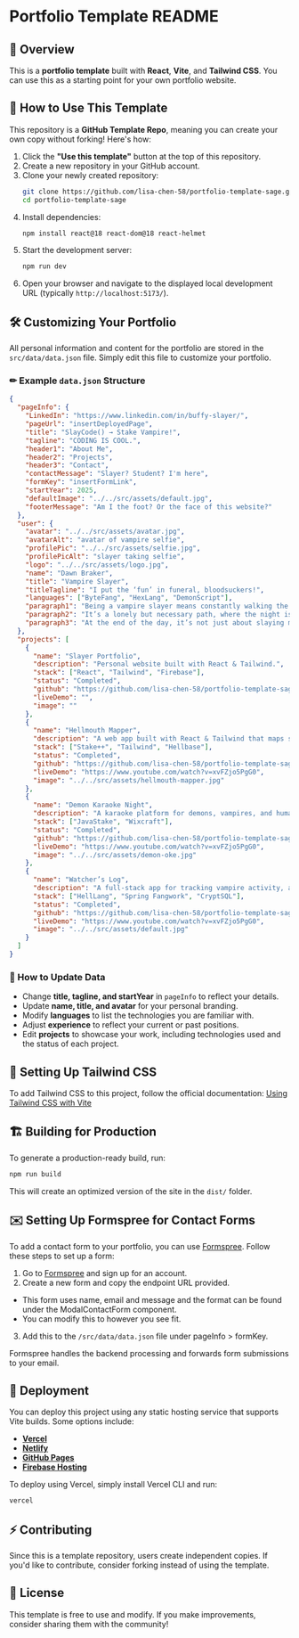 # Portfolio Template README

## 🚀 Overview
This is a **portfolio template** built with **React**, **Vite**, and **Tailwind CSS**. You can use this as a starting point for your own portfolio website.

## 📌 How to Use This Template
This repository is a **GitHub Template Repo**, meaning you can create your own copy without forking! Here's how:

1. Click the **"Use this template"** button at the top of this repository.
2. Create a new repository in your GitHub account.
3. Clone your newly created repository:
   ```sh
   git clone https://github.com/lisa-chen-58/portfolio-template-sage.git
   cd portfolio-template-sage
   ```
4. Install dependencies:
   ```sh
   npm install react@18 react-dom@18 react-helmet
   ```
5. Start the development server:
   ```sh
   npm run dev
   ```
6. Open your browser and navigate to the displayed local development URL (typically `http://localhost:5173/`).

## 🛠 Customizing Your Portfolio
All personal information and content for the portfolio are stored in the `src/data/data.json` file. Simply edit this file to customize your portfolio.

### ✏ Example `data.json` Structure
```json
{
  "pageInfo": {
    "LinkedIn": "https://www.linkedin.com/in/buffy-slayer/",
    "pageUrl": "insertDeployedPage",
    "title": "SlayCode() → Stake Vampire!",
    "tagline": "CODING IS COOL.",
    "header1": "About Me",
    "header2": "Projects",
    "header3": "Contact",
    "contactMessage": "Slayer? Student? I'm here",
    "formKey": "insertFormLink",
    "startYear": 2025,
    "defaultImage": "../../src/assets/default.jpg",
    "footerMessage": "Am I the foot? Or the face of this website?"
  },
  "user": {
    "avatar": "../../src/assets/avatar.jpg",
    "avatarAlt": "avatar of vampire selfie",
    "profilePic": "../../src/assets/selfie.jpg",
    "profilePicAlt": "slayer taking selfie",
    "logo": "../../src/assets/logo.jpg",
    "name": "Dawn Braker",
    "title": "Vampire Slayer",
    "titleTagline": "I put the ‘fun’ in funeral, bloodsuckers!",
    "languages": ["ByteFang", "HexLang", "DemonScript"],
    "paragraph1": "Being a vampire slayer means constantly walking the line between life and death, armed with nothing but wit, skill, and a well-placed stake.",
    "paragraph2": "It’s a lonely but necessary path, where the night is filled with lurking shadows and ancient enemies thirsting for blood.",
    "paragraph3": "At the end of the day, it’s not just about slaying monsters—it’s aboutIt’s a lonely but necessary path, where the night is filled with lurking shadows and ancient enemies thirsting for blood. At the end of the day, it’s not just about slaying monsters—it’s about protecting those who never even realize the darkness that almost consumed them."
  },
  "projects": [
    {
      "name": "Slayer Portfolio",
      "description": "Personal website built with React & Tailwind.",
      "stack": ["React", "Tailwind", "Firebase"],
      "status": "Completed",
      "github": "https://github.com/lisa-chen-58/portfolio-template-sage",
      "liveDemo": "",
      "image": ""
    },
    {
      "name": "Hellmouth Mapper",
      "description": "A web app built with React & Tailwind that maps supernatural hotspots.",
      "stack": ["Stake++", "Tailwind", "Hellbase"],
      "status": "Completed",
      "github": "https://github.com/lisa-chen-58/portfolio-template-sage",
      "liveDemo": "https://www.youtube.com/watch?v=xvFZjo5PgG0",
      "image": "../../src/assets/hellmouth-mapper.jpg"
    },
    {
      "name": "Demon Karaoke Night",
      "description": "A karaoke platform for demons, vampires, and humans. Hosted on Wix. No biting allowed!",
      "stack": ["JavaStake", "Wixcraft"],
      "status": "Completed",
      "github": "https://github.com/lisa-chen-58/portfolio-template-sage",
      "liveDemo": "https://www.youtube.com/watch?v=xvFZjo5PgG0",
      "image": "../../src/assets/demon-oke.jpg"
    },
    {
      "name": "Watcher’s Log",
      "description": "A full-stack app for tracking vampire activity, apocalypse schedules, and overdue slayer training.",
      "stack": ["HellLang", "Spring Fangwork", "CryptSQL"],
      "status": "Completed",
      "github": "https://github.com/lisa-chen-58/portfolio-template-sage",
      "liveDemo": "https://www.youtube.com/watch?v=xvFZjo5PgG0",
      "image": "../../src/assets/default.jpg"
    }
  ]
}
```

### 🔧 How to Update Data
- Change **title, tagline, and startYear** in `pageInfo` to reflect your details.
- Update **name, title, and avatar** for your personal branding.
- Modify **languages** to list the technologies you are familiar with.
- Adjust **experience** to reflect your current or past positions.
- Edit **projects** to showcase your work, including technologies used and the status of each project.

## 🌟 Setting Up Tailwind CSS

To add Tailwind CSS to this project, follow the official documentation:
[Using Tailwind CSS with Vite](https://tailwindcss.com/docs/installation/using-vite)

## 🏗 Building for Production
To generate a production-ready build, run:
```sh
npm run build
```
This will create an optimized version of the site in the `dist/` folder.

## ✉️ Setting Up Formspree for Contact Forms

To add a contact form to your portfolio, you can use [Formspree](https://formspree.io/). Follow these steps to set up a form:

1. Go to [Formspree](https://formspree.io/) and sign up for an account.
2. Create a new form and copy the endpoint URL provided.
- This form uses name, email and message and the format can be found under the ModalContactForm component.
- You can modify this to however you see fit.
3. Add this to the `/src/data/data.json` file under pageInfo > formKey.

Formspree handles the backend processing and forwards form submissions to your email.

## 🚀 Deployment
You can deploy this project using any static hosting service that supports Vite builds. Some options include:

- **[Vercel](https://vercel.com/)**
- **[Netlify](https://www.netlify.com/)**
- **[GitHub Pages](https://pages.github.com/)**
- **[Firebase Hosting](https://firebase.google.com/docs/hosting)**

To deploy using Vercel, simply install Vercel CLI and run:
```sh
vercel
```

## ⚡ Contributing
Since this is a template repository, users create independent copies. If you'd like to contribute, consider forking instead of using the template.

## 📜 License
This template is free to use and modify. If you make improvements, consider sharing them with the community!
